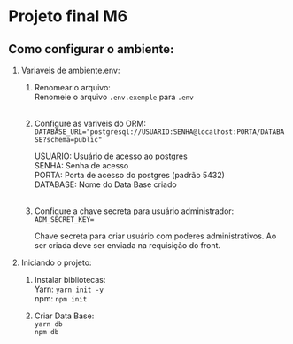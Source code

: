 # Projeto final M6

## Como configurar o ambiente:

1) Variaveis de ambiente.env:<br>
   1) Renomear o arquivo:<br>
    Renomeie o arquivo `.env.exemple` para `.env`<br><br>

    2) Configure as variveis do ORM:  
        `DATABASE_URL="postgresql://USUARIO:SENHA@localhost:PORTA/DATABASE?schema=public"`

        USUARIO: Usuário de acesso ao postgres<br>
        SENHA: Senha de acesso<br>
        PORTA: Porta de acesso do postgres (padrão 5432)<br>
        DATABASE: Nome do Data Base criado<br><br>

    3) Configure a chave secreta para usuário administrador:
        `ADM_SECRET_KEY=`

        Chave secreta para criar usuário com poderes administrativos. Ao ser criada deve ser enviada na requisição do front.

2) Iniciando o projeto:
    
   1) Instalar bibliotecas:<br>
        Yarn: `yarn init -y`<br>
        npm: `npm init`<br>
    
    2) Criar Data Base:<br>
        `yarn db`<br>
        `npm db`